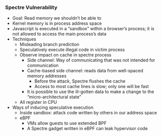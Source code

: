 ### Spectre Vulnerability

- Goal: Read memory we shouldn’t be able to
- Kernel memory is in process address space
- Javascript is executed in a “sandbox” within a browser’s process; it is not allowed to access the main process’s data
- Techniques
    - Misleading branch prediction
    - Speculatively execute illegal code in victim process
    - Observe impact on cache in spectre process
        - Side channel: Way of communicating that was not intended for communication
        - Cache-based side channel: reads data from well-spaced memory addresses
            - Before the attack, Spectre flushes the cache
            - Access to most cache lines is slow; only one will be fast
        - It is possible to use the ill-gotten data to make a change to the “micro-architectural state”
  - All register in CPU
- Ways of inducing speculative execution
    - Inside sandbox: attack code written by others in our address space
    - eBPF
        - VMs allow guests to use extended BPF
        - A Spectre gadget written in eBPF can leak hypervisor code
